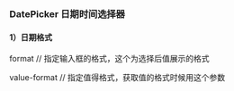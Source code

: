 ### DatePicker 日期时间选择器

#### 1）日期格式

format // 指定输入框的格式，这个为选择后值展示的格式

value-format  // 指定值得格式，获取值的格式时候用这个参数